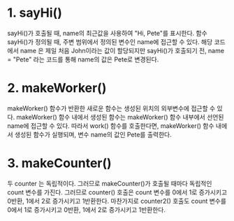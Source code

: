 # 1. sayHi()

<p>
sayHi()가 호출될 때, name의 최근값을 사용하여 "Hi, Pete"를 표시한다.
함수 sayHi()가 정의될 때, 주변 범위에서 정의된 변수인 name에 접근할 수 있다.
해당 코드에서 name 은 제일 처음 John이라는 값이 할당되지만 sayHi()가 호출되기 전,
name = "Pete" 라는 코드를 통해 name의 값은 Pete로 변경된다.
</p>


# 2. makeWorker()

<p>
makeWorker() 함수가 반환한 새로운 함수는 생성된 위치의 외부변수에 접근할 수 있다.
makeWorker() 함수 내에서 생성된 함수는 makeWorker() 함수 내부에서 선언된 name에 접근할 수 있다. 
따라서 work() 함수를 호출한다면, makeWorker() 함수 내에서 생성된 함수가 실행되며,
변수 name의 값인 Pete를 출력한다.
</p>


# 3. makeCounter()

<p>
두 counter 는 독립적이다. 그러므로 makeCounter()가 호출될 때마다 독립적인 count 변수를 가진다.
그러므로 counter() 호출은 count 변수를 0에서 1로 증가시키고 0반환, 1에서 2로 증가시키고 1반환한다.
마찬가지로 counter2() 호출도 count 변수를 0에서 1로 증가시키고 0반환, 1에서 2로
증가시키고 1반환한다.
</p>